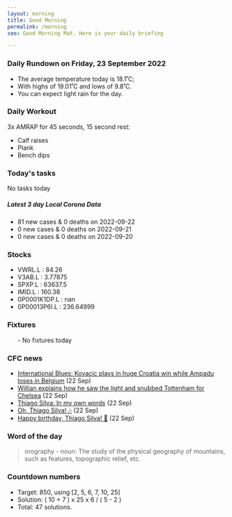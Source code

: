 ```yaml
---
layout: morning
title: Good Morning
permalink: /morning
seo: Good Morning Mat, Here is your daily briefing

---
```


<!-- weather_marker starts -->
### Daily Rundown on Friday, 23 September 2022

- The average temperature today is 18.1˚C;
- With highs of 19.01˚C and lows of 9.8˚C.
- You can expect light rain for the day.

<!-- weather_marker ends -->

### Daily Workout
<!-- workout_marker starts -->
3x AMRAP for 45 seconds, 15 second rest:

- Calf raises
- Plank
- Bench dips

<!-- workout_marker ends -->

### Today's tasks
<!-- task_marker starts -->
No tasks today
<!-- task_marker ends -->

<!-- c19_marker starts -->
##### Latest 3 day Local Corona Data

- 81 new cases & 0 deaths on 2022-09-22
- 0 new cases & 0 deaths on 2022-09-21
- 0 new cases & 0 deaths on 2022-09-20

<!-- c19_marker ends -->

### Stocks

<!-- stocks_marker starts -->

- VWRL.L : 84.26
- V3AB.L : 3.77875
- SPXP.L : 63637.5
- IMID.L : 160.38
- 0P0001K1DP.L : nan
- 0P00013P6I.L : 236.64999

<!-- stocks_marker ends -->

### Fixtures

<!-- sports_marker starts -->

<ul>
- No fixtures today</ul>

<!-- sports_marker ends -->

### CFC news

<!-- cfc_marker starts -->
- [International Blues: Kovacic plays in huge Croatia win while Ampadu loses in Belgium](https://chelseafc.com/en/news/article/international-blues-kovacic-plays-in-huge-croatia-win-while-ampadu-loses-in) (22 Sep)
- [Willian explains how he saw the light and snubbed Tottenham for Chelsea](https://chelseafc.com/en/news/article/willian-explains-how-he-saw-the-light-and-snubbed-tottenham-for-chelsea) (22 Sep)
- [Thiago Silva: In my own words](https://chelseafc.com/en/video/chelsea-gave-me-the-chance-to-keep-winning-or-thiago-silva-in-my-own-words) (22 Sep)
- [Oh, Thiago Silva! 🎶](https://chelseafc.com/en/video/thiago-silvas-dominant-display-against-tottenham-or-every-touch) (22 Sep)
- [Happy birthday, Thiago Silva! 🎂](https://chelseafc.com/en/video/happy-birthday-thiago-silva) (22 Sep)

<!-- cfc_marker ends -->

### Word of the day
<!-- word_marker starts -->

 > orography - noun: The study of the physical geography of mountains, such as features, topographic relief, etc.

<!-- word_marker ends -->

### Countdown numbers
<!-- game_marker starts -->

- Target: 850, using [2, 5, 6, 7, 10, 25]
- Solution: ( 10 + 7 ) x 25 x 6 / ( 5 - 2 )
- Total: 47 solutions.

<!-- game_marker ends -->